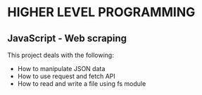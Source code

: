 # HIGHER LEVEL PROGRAMMING

## JavaScript - Web scraping

This project deals with the following:
- How to manipulate JSON data
- How to use request and fetch API
- How to read and write a file using fs module
